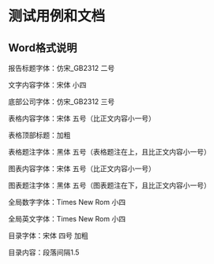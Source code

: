 # 测试用例和文档

## Word格式说明

报告标题字体：仿宋_GB2312 二号

文字内容字体：宋体 小四

底部公司字体：仿宋_GB2312 三号

表格内容字体：宋体 五号（比正文内容小一号）

表格顶部标题：加粗

表格题注字体：黑体 五号（表格题注在上，且比正文内容小一号）

图表内容字体：宋体 五号（比正文内容小一号）

图表题注字体：黑体 五号（图表题注在下，且比正文内容小一号）

全局数字字体：Times New Rom 小四

全局英文字体：Times New Rom 小四

目录字体：宋体 四号 加粗

目录内容：段落间隔1.5